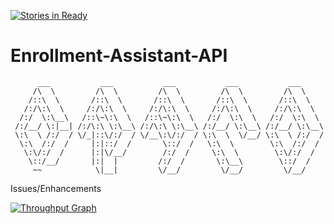 [![Stories in Ready](https://badge.waffle.io/acrylix/Enrollment-Assistant-API.png?label=ready&title=Ready)](https://waffle.io/acrylix/Enrollment-Assistant-API)
# Enrollment-Assistant-API

```
      ___           ___           ___           ___           ___     
     /\  \         /\  \         /\  \         /\  \         /\  \    
    /::\  \       /::\  \       /::\  \       /::\  \       /::\  \   
   /:/\:\  \     /:/\:\  \     /:/\:\  \     /:/\:\  \     /:/\:\  \  
  /:/  \:\__\   /::\~\:\  \   /::\~\:\  \   /:/  \:\  \   /:/  \:\  \ 
 /:/__/ \:|__| /:/\:\ \:\__\ /:/\:\ \:\__\ /:/__/ \:\__\ /:/__/ \:\__\
 \:\  \ /:/  / \/_|::\/:/  / \/__\:\/:/  / \:\  \  \/__/ \:\  \ /:/  /
  \:\  /:/  /     |:|::/  /       \::/  /   \:\  \        \:\  /:/  / 
   \:\/:/  /      |:|\/__/        /:/  /     \:\  \        \:\/:/  /  
    \::/__/       |:|  |         /:/  /       \:\__\        \::/  /   
     ~~            \|__|         \/__/         \/__/         \/__/    
```

Issues/Enhancements

[![Throughput Graph](https://graphs.waffle.io/acrylix/Enrollment-Assistant-API/throughput.svg)](https://waffle.io/acrylix/Enrollment-Assistant-API/metrics)